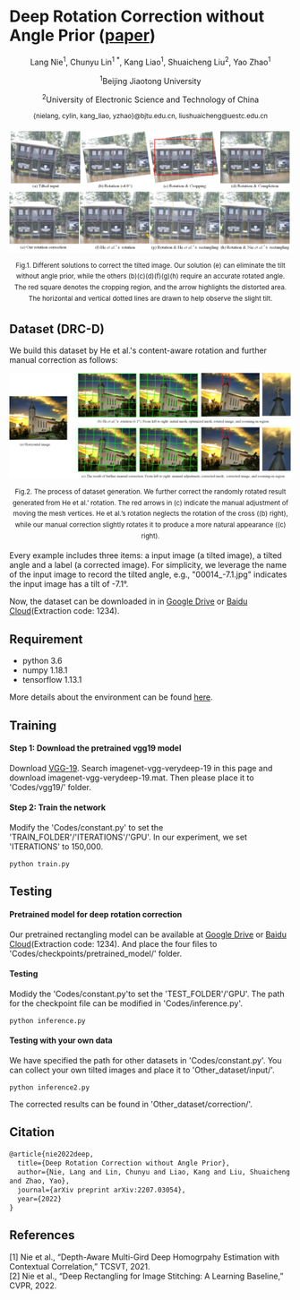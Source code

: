 # Deep Rotation Correction without Angle Prior ([paper](https://arxiv.org/abs/2207.03054))
<p align="center">Lang Nie<sup>1</sup>, Chunyu Lin<sup>1 *</sup>, Kang Liao<sup>1</sup>, Shuaicheng Liu<sup>2</sup>, Yao Zhao<sup>1</sup></p>
<p align="center"><sup>1</sup>Beijing Jiaotong University</p>
<p align="center"><sup>2</sup>University of Electronic Science and Technology of China</p>
<p align="center"><sup>{nielang, cylin, kang_liao, yzhao}@bjtu.edu.cn, liushuaicheng@uestc.edu.cn</sup></p>

<div align=center>
<img src="https://github.com/nie-lang/RotationCorrection/blob/main/fig1.jpg"/>
</div>
<p align="center"><sup>Fig.1. Different solutions to correct the tilted image. Our solution (e) can eliminate the tilt without angle prior, while the others (b)(c)(d)(f)(g)(h) require an accurate rotated angle. The red square denotes the cropping region, and the arrow highlights the distorted area. The horizontal and vertical dotted lines are drawn to help observe the slight tilt.</sup></p>

## Dataset (DRC-D)
We build this dataset by He et al.'s content-aware rotation and further manual correction as follows:
<div align=center>
<img src="https://github.com/nie-lang/RotationCorrection/blob/main/dataset.jpg"/>
</div>
<p align="center"><sup>Fig.2. The process of dataset generation. We further correct the randomly rotated result generated from He et al.’ rotation. The red arrows in (c) indicate the manual adjustment of moving the mesh vertices. He et al.’s rotation neglects the rotation of the cross ((b) right), while our manual correction slightly rotates it to produce a more natural appearance ((c) right).</sup></p>

Every example includes three items: a input image (a tilted image), a tilted angle and a label (a corrected image). For simplicity, we leverage the name of the input image to record the tilted angle, e.g., "00014_-7.1.jpg" indicates the input image has a tilt of -7.1°.

Now, the dataset can be downloaded in in [Google Drive](https://drive.google.com/drive/folders/1y8964QKakL1zJsuzuivCx41_YkrsOKv_?usp=share_link) or [Baidu Cloud](https://pan.baidu.com/s/1WByNz64oNoSRbuzCgcnXGQ)(Extraction code: 1234).

## Requirement
* python 3.6
* numpy 1.18.1
* tensorflow 1.13.1

More details about the environment can be found [here](https://github.com/nie-lang/DeepRectangling/issues/4).

## Training
#### Step 1: Download the pretrained vgg19 model
Download [VGG-19](https://www.vlfeat.org/matconvnet/pretrained/#downloading-the-pre-trained-models). Search imagenet-vgg-verydeep-19 in this page and download imagenet-vgg-verydeep-19.mat. Then please place it to 'Codes/vgg19/' folder.

#### Step 2: Train the network
Modify the 'Codes/constant.py' to set the 'TRAIN_FOLDER'/'ITERATIONS'/'GPU'. In our experiment, we set 'ITERATIONS' to 150,000. 

```
python train.py
```

## Testing
#### Pretrained model for deep rotation correction
Our pretrained rectangling model can be available at [Google Drive](https://drive.google.com/drive/folders/1gEsE-7QBPcbH-kfHqYYR67C-va7vztxO?usp=sharing) or [Baidu Cloud](https://pan.baidu.com/s/1z66hGsCBmcI99ZP_p7blpw)(Extraction code: 1234). And place the four files to 'Codes/checkpoints/pretrained_model/' folder.
#### Testing 
Modidy the 'Codes/constant.py'to set the 'TEST_FOLDER'/'GPU'. The path for the checkpoint file can be modified in 'Codes/inference.py'.

```
python inference.py
```
#### Testing with your own data
We have specified the path for other datasets in 'Codes/constant.py'. You can collect your own tilted images and place it to 'Other_dataset/input/'.

```
python inference2.py
```
The corrected results can be found in 'Other_dataset/correction/'.

## Citation
```
@article{nie2022deep,
  title={Deep Rotation Correction without Angle Prior},
  author={Nie, Lang and Lin, Chunyu and Liao, Kang and Liu, Shuaicheng and Zhao, Yao},
  journal={arXiv preprint arXiv:2207.03054},
  year={2022}
}
```

## References
[1] Nie et al., “Depth-Aware Multi-Gird Deep Homogrpahy Estimation with Contextual Correlation,” TCSVT, 2021.  
[2] Nie et al., “Deep Rectangling for Image Stitching: A Learning Baseline,” CVPR, 2022.  
